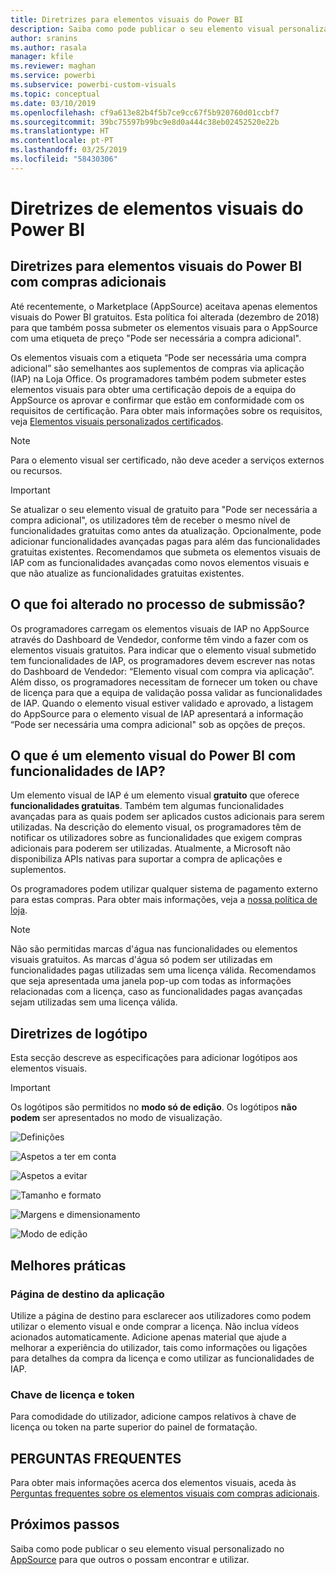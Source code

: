 ```yaml
---
title: Diretrizes para elementos visuais do Power BI
description: Saiba como pode publicar o seu elemento visual personalizado no AppSource para que outros o possam encontrar e utilizar através de uma compra.
author: sranins
ms.author: rasala
manager: kfile
ms.reviewer: maghan
ms.service: powerbi
ms.subservice: powerbi-custom-visuals
ms.topic: conceptual
ms.date: 03/10/2019
ms.openlocfilehash: cf9a613e82b4f5b7ce9cc67f5b920760d01ccbf7
ms.sourcegitcommit: 39bc75597b99bc9e8d0a444c38eb02452520e22b
ms.translationtype: HT
ms.contentlocale: pt-PT
ms.lasthandoff: 03/25/2019
ms.locfileid: "58430306"
---
```

# <a name="guidelines-for-power-bi-visuals"></a>Diretrizes de elementos visuais do Power BI

## <a name="guidelines-for-power-bi-visuals-with-additional-purchases"></a>Diretrizes para elementos visuais do Power BI com compras adicionais

Até recentemente, o Marketplace (AppSource) aceitava apenas elementos visuais do Power BI gratuitos. Esta política foi alterada (dezembro de 2018) para que também possa submeter os elementos visuais para o AppSource com uma etiqueta de preço "Pode ser necessária a compra adicional". 

Os elementos visuais com a etiqueta “Pode ser necessária uma compra adicional” são semelhantes aos suplementos de compras via aplicação (IAP) na Loja Office. Os programadores também podem submeter estes elementos visuais para obter uma certificação depois de a equipa do AppSource os aprovar e confirmar que estão em conformidade com os requisitos de certificação. Para obter mais informações sobre os requisitos, veja [Elementos visuais personalizados certificados](../power-bi-custom-visuals-certified.md).

> [!NOTE]
> Para o elemento visual ser certificado, não deve aceder a serviços externos ou recursos.

>[!IMPORTANT]  
> Se atualizar o seu elemento visual de gratuito para "Pode ser necessária a compra adicional", os utilizadores têm de receber o mesmo nível de funcionalidades gratuitas como antes da atualização. Opcionalmente, pode adicionar funcionalidades avançadas pagas para além das funcionalidades gratuitas existentes. Recomendamos que submeta os elementos visuais de IAP com as funcionalidades avançadas como novos elementos visuais e que não atualize as funcionalidades gratuitas existentes.

## <a name="what-changed-in-the-submission-process"></a>O que foi alterado no processo de submissão?

Os programadores carregam os elementos visuais de IAP no AppSource através do Dashboard de Vendedor, conforme têm vindo a fazer com os elementos visuais gratuitos. Para indicar que o elemento visual submetido tem funcionalidades de IAP, os programadores devem escrever nas notas do Dashboard de Vendedor: “Elemento visual com compra via aplicação”. Além disso, os programadores necessitam de fornecer um token ou chave de licença para que a equipa de validação possa validar as funcionalidades de IAP. Quando o elemento visual estiver validado e aprovado, a listagem do AppSource para o elemento visual de IAP apresentará a informação “Pode ser necessária uma compra adicional" sob as opções de preços.

## <a name="what-is-a-power-bi-visual-with-iap-features"></a>O que é um elemento visual do Power BI com funcionalidades de IAP?

Um elemento visual de IAP é um elemento visual **gratuito** que oferece **funcionalidades gratuitas**. Também tem algumas funcionalidades avançadas para as quais podem ser aplicados custos adicionais para serem utilizadas. Na descrição do elemento visual, os programadores têm de notificar os utilizadores sobre as funcionalidades que exigem compras adicionais para poderem ser utilizadas. Atualmente, a Microsoft não disponibiliza APIs nativas para suportar a compra de aplicações e suplementos.

Os programadores podem utilizar qualquer sistema de pagamento externo para estas compras. Para obter mais informações, veja a [nossa política de loja](https://docs.microsoft.com/office/dev/store/validation-policies#2-apps-or-add-ins-can-display-certain-ads).

> [!NOTE]
> Não são permitidas marcas d'água nas funcionalidades ou elementos visuais gratuitos. As marcas d'água só podem ser utilizadas em funcionalidades pagas utilizadas sem uma licença válida. Recomendamos que seja apresentada uma janela pop-up com todas as informações relacionadas com a licença, caso as funcionalidades pagas avançadas sejam utilizadas sem uma licença válida.  

## <a name="logo-guidelines"></a>Diretrizes de logótipo

Esta secção descreve as especificações para adicionar logótipos aos elementos visuais.

> [!IMPORTANT]
> Os logótipos são permitidos no **modo só de edição**. Os logótipos **não podem** ser apresentados no modo de visualização.

![Definições](media/guidelines-powerbi-visuals/definitions.png)

![Aspetos a ter em conta](media/guidelines-powerbi-visuals/things-to-keep-in-mind.png)

![Aspetos a evitar](media/guidelines-powerbi-visuals/things-to-avoid.png)

![Tamanho e formato](media/guidelines-powerbi-visuals/size-and-format.png)

![Margens e dimensionamento](media/guidelines-powerbi-visuals/margins-and-sizes.png)

![Modo de edição](media/guidelines-powerbi-visuals/logos-in-edit-mode.png)

## <a name="best-practices"></a>Melhores práticas

### <a name="visual-landing-page"></a>Página de destino da aplicação

Utilize a página de destino para esclarecer aos utilizadores como podem utilizar o elemento visual e onde comprar a licença. Não inclua vídeos acionados automaticamente. Adicione apenas material que ajude a melhorar a experiência do utilizador, tais como informações ou ligações para detalhes da compra da licença e como utilizar as funcionalidades de IAP.

### <a name="license-key-and-token"></a>Chave de licença e token

Para comodidade do utilizador, adicione campos relativos à chave de licença ou token na parte superior do painel de formatação.

## <a name="faq"></a>PERGUNTAS FREQUENTES

Para obter mais informações acerca dos elementos visuais, aceda às [Perguntas frequentes sobre os elementos visuais com compras adicionais](https://docs.microsoft.com/power-bi/power-bi-custom-visuals-faq#visuals-with-additional-purchases).

## <a name="next-steps"></a>Próximos passos

Saiba como pode publicar o seu elemento visual personalizado no [AppSource](office-store.md) para que outros o possam encontrar e utilizar.
